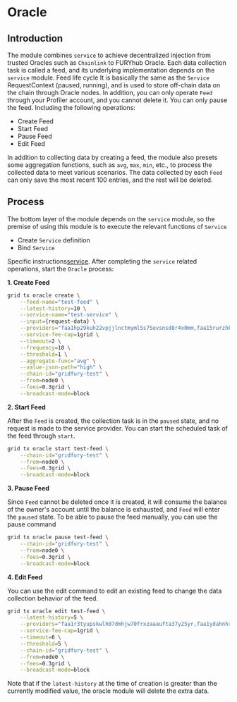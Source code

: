 # Oracle

## Introduction

The module combines `service` to achieve decentralized injection from trusted Oracles such as `Chainlink` to FURYhub Oracle. Each data collection task is called a feed, and its underlying implementation depends on the `service` module. Feed life cycle
It is basically the same as the `Service` RequestContext (paused, running), and is used to store off-chain data on the chain through Oracle nodes. In addition, you can only operate `Feed` through your Profiler account, and you cannot delete it. You can only pause the feed. Including the following operations:

- Create Feed
- Start Feed
- Pause Feed
- Edit Feed

In addition to collecting data by creating a feed, the module also presets some aggregation functions, such as `avg`, `max`, `min`, etc., to process the collected data to meet various scenarios. The data collected by each `Feed` can only save the most recent 100 entries, and the rest will be deleted.

## Process

The bottom layer of the module depends on the `service` module, so the premise of using this module is to execute the relevant functions of `Service`

- Create `Service` definition
- Bind `Service`

Specific instructions[service](./service.md). After completing the `service` related operations, start the `Oracle` process:

**1. Create Feed**

```bash
grid tx oracle create \
    --feed-name="test-feed" \
    --latest-history=10 \
    --service-name="test-service" \
    --input={request-data} \
    --providers="faa1hp29kuh22vpjjlnctmyml5s75evsnsd8r4x0mm,faa15rurzhkemsgfm42dnwhafjdv5s8e2pce0ku8ya" \
    --service-fee-cap=1grid \
    --timeout=2 \
    --frequency=10 \
    --threshold=1 \
    --aggregate-func="avg" \
    --value-json-path="high" \
    --chain-id="gridfury-test" \
    --from=node0 \
    --fees=0.3grid \
    --broadcast-mode=block
```

**2. Start Feed**

After the `Feed` is created, the collection task is in the `paused` state, and no request is made to the service provider. You can start the scheduled task of the feed through `start`.

```bash
grid tx oracle start test-feed \
    --chain-id="gridfury-test" \
    --from=node0 \
    --fees=0.3grid \
    --broadcast-mode=block
```

**3. Pause Feed**

Since `Feed` cannot be deleted once it is created, it will consume the balance of the owner's account until the balance is exhausted, and `Feed` will enter the `paused` state. To be able to pause the feed manually, you can use the pause command

```bash
grid tx oracle pause test-feed \
    --chain-id="gridfury-test" \
    --from=node0 \
    --fees=0.3grid \
    --broadcast-mode=block
```

**4. Edit Feed**

You can use the edit command to edit an existing feed to change the data collection behavior of the feed.

```bash
grid tx oracle edit test-feed \
    --latest-history=5 \
    --providers="faa1r3tyupskwlh07dmhjw70frxzaaaufta37y25yr,faa1ydahnhrhkjh9j9u0jn8p3s272l0ecqj40vra8h" \
    --service-fee-cap=1grid \
    --timeout=6 \
    --threshold=5 \
    --chain-id="gridfury-test" \
    --from=node0 \
    --fees=0.3grid \
    --broadcast-mode=block
```

Note that if the `latest-history` at the time of creation is greater than the currently modified value, the oracle module will delete the extra data.
